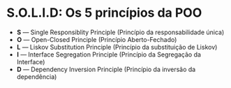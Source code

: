 # S.O.L.I.D: Os 5 princípios da POO
* **S** — Single Responsiblity Principle (Princípio da responsabilidade única)
* **O** — Open-Closed Principle (Princípio Aberto-Fechado)
* **L** — Liskov Substitution Principle (Princípio da substituição de Liskov)
* **I** — Interface Segregation Principle (Princípio da Segregação da Interface)
* **D** — Dependency Inversion Principle (Princípio da inversão da dependência)
